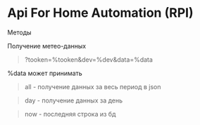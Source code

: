 # Api For Home Automation (RPI)

Методы

Получение метео-данных
> ?tooken=%tooken&dev=%dev&data=%data

%data может принимать
> all - получение данных за весь период в json

> day - получение данных за день

> now - последняя строка из бд
